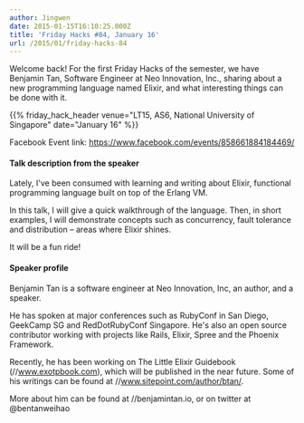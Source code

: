 ```yaml
---
author: Jingwen
date: 2015-01-15T16:10:25.000Z
title: 'Friday Hacks #84, January 16'
url: /2015/01/friday-hacks-84
---
```


Welcome back! For the first Friday Hacks of the semester, we have Benjamin Tan,
Software Engineer at Neo Innovation, Inc., sharing about a new programming
language named Elixir, and what interesting things can be done with it.

{{% friday_hack_header venue="LT15, AS6, National University of Singapore" date="January 16" %}}

Facebook Event link: https://www.facebook.com/events/858661884184469/

#### Talk description from the speaker
Lately, I've been consumed with learning and writing about Elixir, functional
programming language built on top of the Erlang VM.

In this talk, I will give a quick walkthrough of the language. Then, in short
examples, I will demonstrate concepts such as concurrency, fault tolerance and
distribution – areas where Elixir shines.

It will be a fun ride!

#### Speaker profile

Benjamin Tan is a software engineer at Neo Innovation, Inc, an author, and a
speaker.

He has spoken at major conferences such as RubyConf in San Diego, GeekCamp SG
and RedDotRubyConf Singapore. He's also an open source contributor working with
projects like Rails, Elixir, Spree and the Phoenix Framework.

Recently, he has been working on The Little Elixir Guidebook
(//www.exotpbook.com), which will be published in the near future. Some of
his writings can be found at //www.sitepoint.com/author/btan/.

More about him can be found at //benjamintan.io, or on twitter at
@bentanweihao
